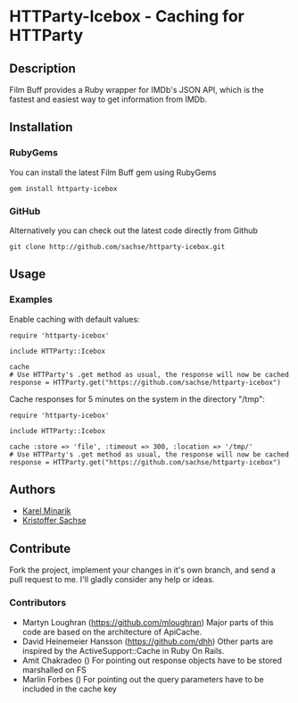 # HTTParty-Icebox - Caching for HTTParty

## Description

Film Buff provides a Ruby wrapper for IMDb's JSON API, which is the fastest and easiest way to get information from IMDb.

## Installation

### RubyGems

You can install the latest Film Buff gem using RubyGems

    gem install httparty-icebox

### GitHub

Alternatively you can check out the latest code directly from Github

    git clone http://github.com/sachse/httparty-icebox.git

## Usage



### Examples

Enable caching with default values:

    require 'httparty-icebox'
    
    include HTTParty::Icebox
    
    cache
    # Use HTTParty's .get method as usual, the response will now be cached
    response = HTTParty.get("https://github.com/sachse/httparty-icebox")

Cache responses for 5 minutes on the system in the directory "/tmp":

    require 'httparty-icebox'
    
    include HTTParty::Icebox
    
    cache :store => 'file', :timeout => 300, :location => '/tmp/'
    # Use HTTParty's .get method as usual, the response will now be cached
    response = HTTParty.get("https://github.com/sachse/httparty-icebox")

## Authors

- [Karel Minarik](http://karmi.cz)
- [Kristoffer Sachse](https://github.com/sachse)

## Contribute

Fork the project, implement your changes in it's own branch, and send
a pull request to me. I'll gladly consider any help or ideas.

### Contributors

- Martyn Loughran (https://github.com/mloughran) Major parts of this code are based on the architecture of ApiCache.
- David Heinemeier Hansson (https://github.com/dhh) Other parts are inspired by the ActiveSupport::Cache in Ruby On Rails.
- Amit Chakradeo () For pointing out response objects have to be stored marshalled on FS
- Marlin Forbes () For pointing out the query parameters have to be included in the cache key
